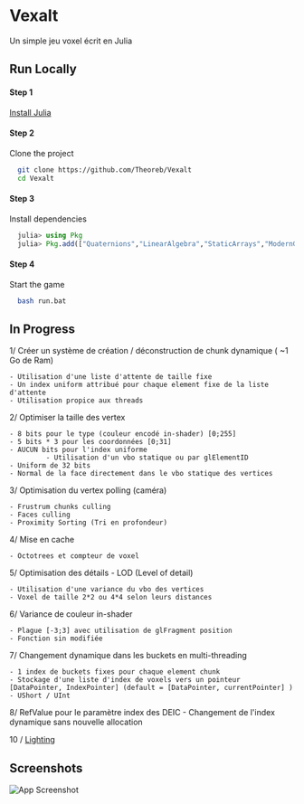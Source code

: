 
# Vexalt

Un simple jeu voxel écrit en Julia


## Run Locally

#### Step 1

[Install Julia](https://julialang.org/downloads/)

#### Step 2

Clone the project

```bash
  git clone https://github.com/Theoreb/Vexalt
  cd Vexalt
```

#### Step 3

Install dependencies

```julia
  julia> using Pkg
  julia> Pkg.add(["Quaternions","LinearAlgebra","StaticArrays","ModernGL","CSyntax","GLFW"])
```

#### Step 4

Start the game

```bash
  bash run.bat
```


## In Progress

1/ Créer un système de création / déconstruction de chunk dynamique ( ~1 Go de Ram)
	
    - Utilisation d'une liste d'attente de taille fixe
	- Un index uniform attribué pour chaque element fixe de la liste d'attente
	- Utilisation propice aux threads

2/ Optimiser la taille des vertex
	
    - 8 bits pour le type (couleur encodé in-shader) [0;255]
	- 5 bits * 3 pour les coordonnées [0;31]
	- AUCUN bits pour l'index uniforme
             - Utilisation d'un vbo statique ou par glElementID
	- Uniform de 32 bits
	- Normal de la face directement dans le vbo statique des vertices

3/ Optimisation du vertex polling (caméra)
	
    - Frustrum chunks culling
	- Faces culling
	- Proximity Sorting (Tri en profondeur)

4/ Mise en cache
	
    - Octotrees et compteur de voxel

5/ Optimisation des détails - LOD (Level of detail)
	
    - Utilisation d'une variance du vbo des vertices
	- Voxel de taille 2*2 ou 4*4 selon leurs distances

6/ Variance de couleur in-shader
	
    - Plague [-3;3] avec utilisation de glFragment position
	- Fonction sin modifiée

7/ Changement dynamique dans les buckets en multi-threading
	
    - 1 index de buckets fixes pour chaque element chunk
	- Stockage d'une liste d'index de voxels vers un pointeur	[DataPointer, IndexPointer] (default = [DataPointer, currentPointer] )
	- UShort / UInt

8/ RefValue pour le paramètre index des DEIC
    - Changement de l'index dynamique sans nouvelle allocation

10 / [Lighting](https://web.archive.org/web/20200319071420/http://codeflow.org/entries/2010/dec/09/minecraft-like-rendering-experiments-in-opengl-4/)




## Screenshots

![App Screenshot](https://camo.githubusercontent.com/0a44d14a9c93b7f6f3de6ca3d060e0ddef93e18a4fa80ac61a6927f2fcf57c7e/68747470733a2f2f63646e2e646973636f72646170702e636f6d2f6174746163686d656e74732f3738323637303434343438353933353135352f3939343635383935303238363933383133322f756e6b6e6f776e2e706e67)

